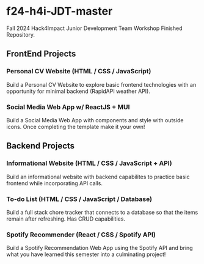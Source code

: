 # f24-h4i-JDT-master
Fall 2024 Hack4Impact Junior Development Team Workshop Finished Repository. 

## FrontEnd Projects
### Personal CV Website (HTML / CSS / JavaScript)
Build a Personal CV Website to explore basic frontend technologies with an opportunity for minimal backend (RapidAPI weather API).

### Social Media Web App w/ ReactJS + MUI
Build a Social Media Web App with components and style with outside icons. Once completing the template make it your own!

## Backend Projects
### Informational Website (HTML / CSS / JavaScript + API)
Build an informational website with backend capabilites to practice basic frontend while incorporating API calls.

### To-do List (HTML / CSS / JavaScript / Database)
Build a full stack chore tracker that connects to a database so that the items remain after refreshing. Has CRUD capabilities.

### Spotify Recommender (React / CSS / Spotify API)
Build a Spotify Recommendation Web App using the Spotify API and bring what you have learned this semester into a culminating project!
